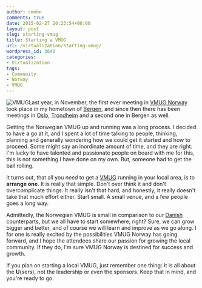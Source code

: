 ```yaml
---
author: cmohn
comments: true
date: 2015-02-27 20:23:54+00:00
layout: post
slug: starting-vmug
title: Starting a VMUG
url: /virtualization/starting-vmug/
wordpress_id: 3640
categories:
- Virtualization
tags:
- Community
- Norway
- VMUG
---
```


![VMUG](/img/nmqqcqrf.jpg-300x257.png)Last year, in November, the first ever meeting in [VMUG Norway](http://vmug.no) took place in my hometown of [Bergen](http://en.wikipedia.org/wiki/Bergen), and since then there has been meetings in [Oslo](http://en.wikipedia.org/wiki/Oslo), [Trondheim](http://en.wikipedia.org/wiki/Trondheim) and a second one in Bergen as well.

Getting the Norwegian VMUG up and running was a long process. I decided to have a go at it, and I spent a lot of time talking to people, thinking, planning and generally wondering how we could get it started and how to proceed. Some might say an inordinate amount of time, and they are right. I'm lucky to have talented and passionate people on board with me for this, this is not something I have done on my own. But, someone had to get the ball rolling.

<!--more-->


It turns out, that all you _need_ to get a [VMUG](http://vmug.com) running in your local area, is to **arrange one**. It is really that simple. Don't over think it and don't overcomplicate things. It really isn't that hard, and honestly, it really doesn't take that much effort either. Start small. A small venue, and a few people goes a long way.

Admittedly, the Norwegian VMUG is small in comparison to our [Danish](http:/vmug.dk) counterparts, but we all have to start somewhere, right? Sure, we can grow bigger and better, and of course we will learn and improve as we go along. I for one is really excited by the possibilities VMUG Norway has going forward, and I hope the attendees share our passion for growing the local community. If they do, I'm sure VMUG Norway is destined for success and growth.

If you plan on starting a local VMUG, just remember one thing: It is all about the **U**(sers), not the leadership or even the sponsors. Keep that in mind, and you're ready to go.
